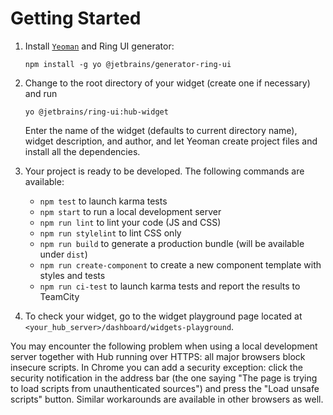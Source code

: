 # Getting Started
1. Install [`Yeoman`][1] and Ring UI generator: 

    ```
    npm install -g yo @jetbrains/generator-ring-ui
    ```
    
2. Change to the root directory of your widget (create one if necessary) and run

    ```
    yo @jetbrains/ring-ui:hub-widget
    ```

    Enter the name of the widget (defaults to current directory name), widget description, and author, and let Yeoman create project files and install all the dependencies.

3. Your project is ready to be developed. The following commands are available:
    - `npm test` to launch karma tests
    - `npm start` to run a local development server
    - `npm run lint` to lint your code (JS and CSS)
    - `npm run stylelint` to lint CSS only
    - `npm run build` to generate a production bundle (will be available under `dist`)
    - `npm run create-component` to create a new component template with styles and tests
    - `npm run ci-test` to launch karma tests and report the results to TeamCity

4. To check your widget, go to the widget playground page located at `<your_hub_server>/dashboard/widgets-playground`.

You may encounter the following problem when using a local development server together with Hub running over HTTPS: all major browsers block insecure scripts. 
In Chrome you can add a security exception: click the security notification in the address bar (the one saying "The page is trying to load scripts from unauthenticated sources") and 
press the "Load unsafe scripts" button. Similar workarounds are available in other browsers as well.

[1]: http://yeoman.io/
